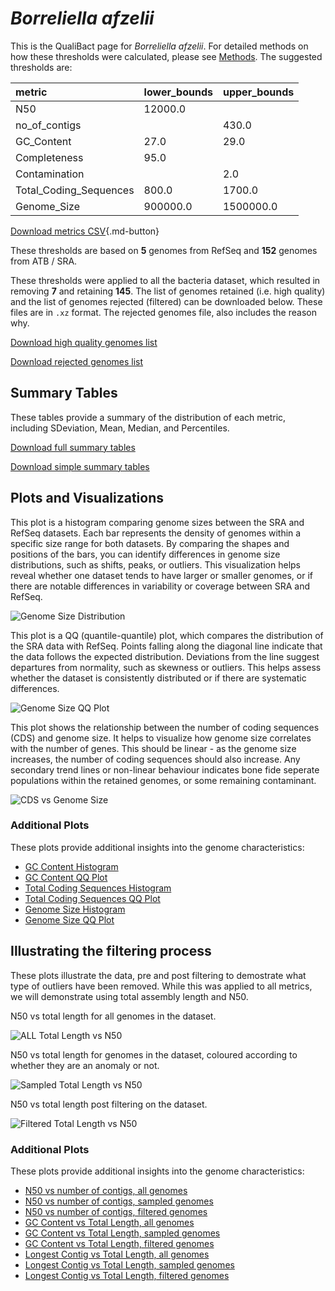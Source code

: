 # *Borreliella afzelii*

This is the QualiBact page for *Borreliella afzelii*. For detailed methods on how these thresholds were calculated, please see [Methods](../../methods.md).
The suggested thresholds are: 

| metric                 | lower_bounds   | upper_bounds   |
|:-----------------------|:---------------|:---------------|
| N50                    | 12000.0        |                |
| no_of_contigs          |                | 430.0          |
| GC_Content             | 27.0           | 29.0           |
| Completeness           | 95.0           |                |
| Contamination          |                | 2.0            |
| Total_Coding_Sequences | 800.0          | 1700.0         |
| Genome_Size            | 900000.0       | 1500000.0      |

[Download metrics CSV](Borreliella_afzelii_metrics.csv){.md-button}


These thresholds are based on **5** genomes from RefSeq and **152** genomes from ATB / SRA.

These thresholds were applied to all the bacteria dataset, which resulted in removing **7** and retaining **145**.
The list of genomes retained (i.e. high quality) and the list of genomes rejected (filtered) can be downloaded below. These files are in `.xz` format. The rejected genomes file, also includes the reason why.

[Download high quality genomes list](Borreliella_afzelii_high_quality_genomes.csv.xz)


[Download rejected genomes list](Borreliella_afzelii_filtered_out_genomes.csv.xz)



## Summary Tables
These tables provide a summary of the distribution of each metric, including SDeviation, Mean, Median, and Percentiles.

[Download full summary tables](summary.csv)

[Download simple summary tables](selected_summary.csv)

## Plots and Visualizations

This plot is a histogram comparing genome sizes between the SRA and RefSeq datasets. Each bar represents the density of genomes within a specific size range for both datasets. By comparing the shapes and positions of the bars, you can identify differences in genome size distributions, such as shifts, peaks, or outliers. This visualization helps reveal whether one dataset tends to have larger or smaller genomes, or if there are notable differences in variability or coverage between SRA and RefSeq.

![Genome Size Distribution](Genome_Size_refseq_histogram_kde.png)

This plot is a QQ (quantile-quantile) plot, which compares the distribution of the SRA data with RefSeq. Points falling along the diagonal line indicate that the data follows the expected distribution. Deviations from the line suggest departures from normality, such as skewness or outliers. This helps assess whether the dataset is consistently distributed or if there are systematic differences.

![Genome Size QQ Plot](Genome_Size_refseq_qqplot.png)

This plot shows the relationship between the number of coding sequences (CDS) and genome size. It helps to visualize how genome size correlates with the number of genes. This should be linear - as the genome size increases, the number of coding sequences should also increase. Any secondary trend lines or non-linear behaviour indicates bone fide seperate populations within the retained genomes, or some remaining contaminant. 

![CDS vs Genome Size](Borreliella_afzelii_CDS_vs_Genome_Size.png)

### Additional Plots

These plots provide additional insights into the genome characteristics:

- [GC Content Histogram](GC_Content_refseq_histogram_kde.png)
- [GC Content QQ Plot](GC_Content_refseq_qqplot.png)
- [Total Coding Sequences Histogram](Total_Coding_Sequences_refseq_histogram_kde.png)
- [Total Coding Sequences QQ Plot](Total_Coding_Sequences_refseq_qqplot.png)
- [Genome Size Histogram](Genome_Size_refseq_histogram_kde.png)
- [Genome Size QQ Plot](Genome_Size_refseq_qqplot.png)
## Illustrating the filtering process
These plots illustrate the data, pre and post filtering to demostrate what type of outliers have been removed. While this was applied to all metrics, we will demonstrate using total assembly length and N50.

N50 vs total length for all genomes in the dataset.

![ALL Total Length vs N50](Borreliella_afzelii_all_total_length_N50.png)

N50 vs total length for genomes in the dataset, coloured according to whether they are an anomaly or not.

![Sampled Total Length vs N50](Borreliella_afzelii_sample_total_length_N50.png)

N50 vs total length post filtering on the dataset.

![Filtered Total Length vs N50](Borreliella_afzelii_filt_total_length_N50.png)

### Additional Plots

These plots provide additional insights into the genome characteristics:

- [N50 vs number of contigs, all genomes](Borreliella_afzelii_all_N50_number.png)
- [N50 vs number of contigs, sampled genomes](Borreliella_afzelii_sample_N50_number.png)
- [N50 vs number of contigs, filtered genomes](Borreliella_afzelii_filt_N50_number.png)
- [GC Content vs Total Length, all genomes](Borreliella_afzelii_all_total_length_GC_Content.png)
- [GC Content vs Total Length, sampled genomes](Borreliella_afzelii_sample_total_length_GC_Content.png)
- [GC Content vs Total Length, filtered genomes](Borreliella_afzelii_filt_total_length_GC_Content.png)
- [Longest Contig vs Total Length, all genomes](Borreliella_afzelii_all_total_length_longest.png)
- [Longest Contig vs Total Length, sampled genomes](Borreliella_afzelii_sample_total_length_longest.png)
- [Longest Contig vs Total Length, filtered genomes](Borreliella_afzelii_filt_total_length_longest.png)
